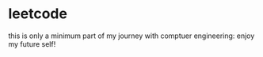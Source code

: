 # leetcode
this is only a minimum part of my journey with comptuer engineering: enjoy my future self!
